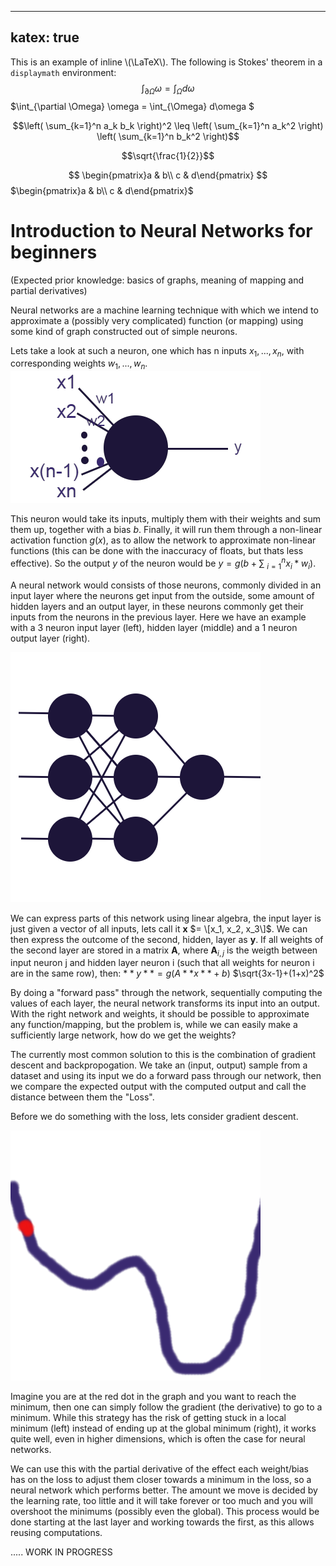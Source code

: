 
---
katex: true
---
This is an example of inline \\(\LaTeX\\). The following is Stokes' theorem in a
`displaymath` environment:  $$\int_{\partial \Omega} \omega = \int_{\Omega} d\omega $$ 
 $\int_{\partial \Omega} \omega = \int_{\Omega} d\omega $

 ```math
\left( \sum_{k=1}^n a_k b_k \right)^2 \leq \left( \sum_{k=1}^n a_k^2 \right) \left( \sum_{k=1}^n b_k^2 \right)
```
```math
\sqrt{\frac{1}{2}}
```

$$
\begin{pmatrix}a & b\\ c & d\end{pmatrix} $$
$\begin{pmatrix}a & b\\ c & d\end{pmatrix}$
# Introduction to Neural Networks for beginners
(Expected prior knowledge: basics of graphs, meaning of mapping and partial derivatives)

Neural networks are a machine learning technique with which we intend to approximate a (possibly very complicated) function (or mapping) using some kind of graph constructed out of simple neurons. 

Lets take a look at such a neuron, one which has n inputs $x_1, ..., x_n$, with corresponding weights $w_1, ..., w_n$.
![0-NN/neuron.png](https://github.com/TU-e-Honors-Academy-AI-Track/DeepL_Intro/blob/00introtoNN/0-NN/neuron.png?raw=true)

This neuron would take its inputs, multiply them with their weights and sum them up, together with a bias $b$. Finally, it will run them through a non-linear activation function $g(x)$, as to allow the network to approximate non-linear functions (this can be done with the inaccuracy of floats, but thats less effective). So the output $y$ of the neuron would be $y=g(b +\sum$ $_{i=1}^{n} x_i*w_i)$.

A neural network would consists of those neurons, commonly divided in an input layer where the neurons get input from the outside, some amount of hidden layers and an output layer, in these neurons commonly get their inputs from the neurons in the previous layer. Here we have an example with a 3 neuron input layer (left), hidden layer (middle) and a 1 neuron output layer (right).

![0-NN/nn.png](https://github.com/TU-e-Honors-Academy-AI-Track/DeepL_Intro/blob/00introtoNN/0-NN/nn.png?raw=true)

We can express parts of this network using linear algebra, the input layer is just given a vector of all inputs, lets call it **x** $= \[x_1, x_2, x_3\]$. We can then express the outcome of the second, hidden, layer as **y**. If all weights of the second layer are stored in a matrix **A**, where $\bm{A}_{i,j}$ is the weigth between input neuron j and hidden layer neuron i (such that all weights for neuron i are in the same row), then:
$`**y**=g(A**x**+b)`$
 $`\sqrt{3x-1}+(1+x)^2`$

By doing a "forward pass" through the network, sequentially computing the values of each layer, the neural network transforms its input into an output. With the right network and weights, it should be possible to approximate any function/mapping, but the problem is, while we can easily make a sufficiently large network, how do we get the weights?

The currently most common solution to this is the combination of gradient descent and backpropogation. We take an (input, output) sample from a dataset and using its input we do a forward pass through our network, then we compare the expected output with the computed output and call the distance between them the "Loss".

Before we do something with the loss, lets consider gradient descent. 

![0-NN/gradient.png](https://github.com/TU-e-Honors-Academy-AI-Track/DeepL_Intro/blob/00introtoNN/0-NN/gradient.png?raw=true)

Imagine you are at the red dot in the graph and you want to reach the minimum, then one can simply follow the gradient (the derivative) to go to a minimum. While this strategy has the risk of getting stuck in a local minimum (left) instead of ending up at the global minimum (right), it works quite well, even in higher dimensions, which is often the case for neural networks. 

We can use this with the partial derivative of the effect each weight/bias has on the loss to adjust them closer towards a minimum in the loss, so a neural network which performs better. The amount we move is decided by the learning rate, too little and it will take forever or too much and you will overshoot the minimums (possibly even the global). This process would be done starting at the last layer and working towards the first, as this allows reusing computations.

..... WORK IN PROGRESS

